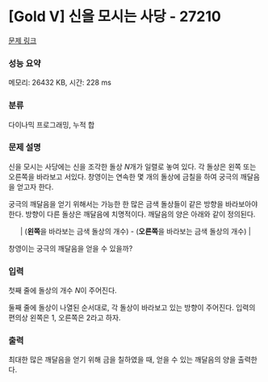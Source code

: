 # [Gold V] 신을 모시는 사당 - 27210 

[문제 링크](https://www.acmicpc.net/problem/27210) 

### 성능 요약

메모리: 26432 KB, 시간: 228 ms

### 분류

다이나믹 프로그래밍, 누적 합

### 문제 설명

<p>신을 모시는 사당에는 신을 조각한 돌상 <em>N</em>개가 일렬로 놓여 있다. 각 돌상은 왼쪽 또는 오른쪽을 바라보고 서있다. 창영이는 연속한 몇 개의 돌상에 금칠을 하여 궁극의 깨달음을 얻고자 한다.</p>

<p>궁극의 깨달음을 얻기 위해서는 가능한 한 많은 금색 돌상들이 같은 방향을 바라보아야 한다. 방향이 다른 돌상은 깨달음에 치명적이다. 깨달음의 양은 아래와 같이 정의된다.</p>

<p style="text-align: center;">| (<strong>왼쪽</strong>을 바라보는 금색 돌상의 개수) - (<strong>오른쪽</strong>을 바라보는 금색 돌상의 개수) |</p>

<p>창영이는 궁극의 깨달음을 얻을 수 있을까?</p>

### 입력 

 <p>첫째 줄에 돌상의 개수 <em>N</em>이 주어진다.</p>

<p>둘째 줄에 돌상이 나열된 순서대로, 각 돌상이 바라보고 있는 방향이 주어진다. 입력의 편의상 왼쪽은 1, 오른쪽은 2라고 하자.</p>

### 출력 

 <p>최대한 많은 깨달음을 얻기 위해 금을 칠하였을 때, 얻을 수 있는 깨달음의 양을 출력한다.</p>

